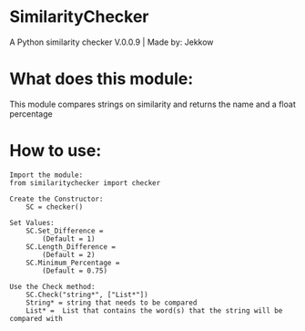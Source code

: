 # SimilarityChecker
A Python similarity checker
V.0.0.9 | Made by: Jekkow

# What does this module:
This module compares strings on similarity and returns the name and a float percentage

# How to use:
	Import the module:
	from similaritychecker import checker
	
    Create the Constructor:
        SC = checker()

    Set Values:
        SC.Set_Difference =
            (Default = 1)
        SC.Length_Difference =
            (Default = 2)
        SC.Minimum_Percentage =
            (Default = 0.75)

    Use the Check method:
        SC.Check("string*", ["List*"])
        String* = string that needs to be compared
        List* =  List that contains the word(s) that the string will be compared with
